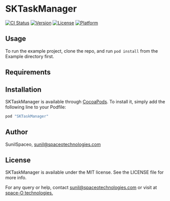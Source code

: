 # SKTaskManager

[![CI Status](http://img.shields.io/travis/SunilSpaceo/SKTaskManager.svg?style=flat)](https://travis-ci.org/SunilSpaceo/SKTaskManager)
[![Version](https://img.shields.io/cocoapods/v/SKTaskManager.svg?style=flat)](http://cocoapods.org/pods/SKTaskManager)
[![License](https://img.shields.io/cocoapods/l/SKTaskManager.svg?style=flat)](http://cocoapods.org/pods/SKTaskManager)
[![Platform](https://img.shields.io/cocoapods/p/SKTaskManager.svg?style=flat)](http://cocoapods.org/pods/SKTaskManager)

## Usage

To run the example project, clone the repo, and run `pod install` from the Example directory first.

## Requirements

## Installation

SKTaskManager is available through [CocoaPods](http://cocoapods.org). To install
it, simply add the following line to your Podfile:

```ruby
pod "SKTaskManager"
```

## Author

SunilSpaceo, sunil@spaceotechnologies.com

## License

SKTaskManager is available under the MIT license. See the LICENSE file for more info.


For any query or help, contact sunil@spaceotechnologies.com or visit at [space-O technologies.](https://www.spaceotechnologies.com)
